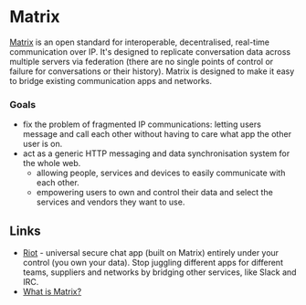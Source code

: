 # Matrix

[Matrix](https://matrix.org) is an open standard for interoperable, decentralised, real-time communication over IP. It's designed to replicate conversation data across multiple servers via federation (there are no single points of control or failure for conversations or their history). Matrix is designed to make it easy to bridge existing communication apps and networks.

### Goals
* fix the problem of fragmented IP communications: letting users message and call each other without having to care what app the other user is on.
* act as a generic HTTP messaging and data synchronisation system for the whole web.
  * allowing people, services and devices to easily communicate with each other.
  * empowering users to own and control their data and select the services and vendors they want to use.

## Links
* [Riot](https://about.riot.im/) - universal secure chat app (built on Matrix) entirely under your control (you own your data). Stop juggling different apps for different teams, suppliers and networks by bridging other services, like Slack and IRC.
* [What is Matrix?](https://matrix.org/docs/guides/faq.html#what-is-matrix)
